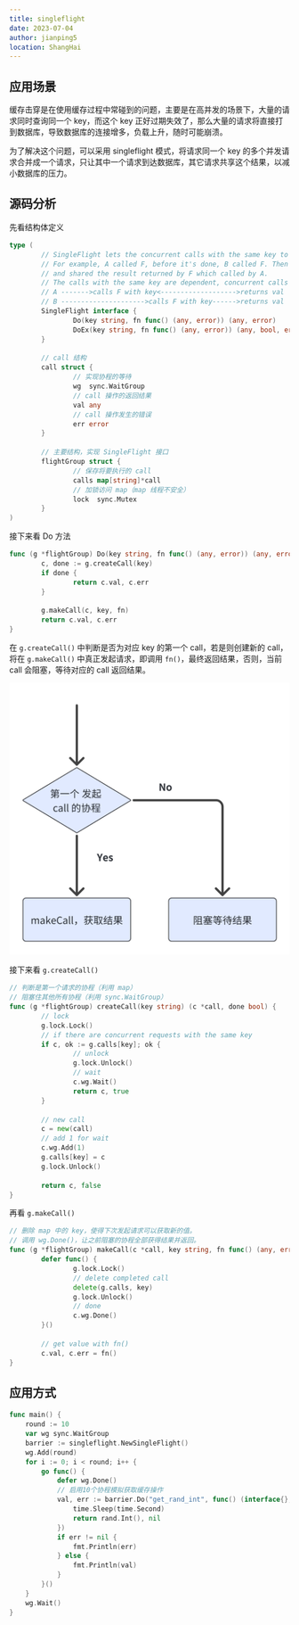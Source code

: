 ```yaml
---
title: singleflight
date: 2023-07-04
author: jianping5
location: ShangHai 
---
```


## 应用场景

缓存击穿是在使用缓存过程中常碰到的问题，主要是在高并发的场景下，大量的请求同时查询同一个 key，而这个 key 正好过期失效了，那么大量的请求将直接打到数据库，导致数据库的连接增多，负载上升，随时可能崩溃。

为了解决这个问题，可以采用 singleflight 模式，将请求同一个 key 的多个并发请求合并成一个请求，只让其中一个请求到达数据库，其它请求共享这个结果，以减小数据库的压力。

## 源码分析

先看结构体定义
```Go
type (
        // SingleFlight lets the concurrent calls with the same key to share the call result.
        // For example, A called F, before it's done, B called F. Then B would not execute F,
        // and shared the result returned by F which called by A.
        // The calls with the same key are dependent, concurrent calls share the returned values.
        // A ------->calls F with key<------------------->returns val
        // B --------------------->calls F with key------>returns val
        SingleFlight interface {
                Do(key string, fn func() (any, error)) (any, error)
                DoEx(key string, fn func() (any, error)) (any, bool, error)
        }

        // call 结构
        call struct {
                // 实现协程的等待
                wg  sync.WaitGroup
                // call 操作的返回结果
                val any
                // call 操作发生的错误
                err error
        }

        // 主要结构，实现 SingleFlight 接口
        flightGroup struct {
                // 保存将要执行的 call
                calls map[string]*call
                // 加锁访问 map（map 线程不安全）
                lock  sync.Mutex
        }
)
```

接下来看 Do 方法
```Go
func (g *flightGroup) Do(key string, fn func() (any, error)) (any, error) {
        c, done := g.createCall(key)
        if done {
                return c.val, c.err
        }

        g.makeCall(c, key, fn)
        return c.val, c.err
}
```

在 `g.createCall()` 中判断是否为对应 key 的第一个 call，若是则创建新的 call，将在 `g.makeCall()` 中真正发起请求，即调用 `fn()`，最终返回结果，否则，当前 call 会阻塞，等待对应的 call 返回结果。

![1.png](../.vuepress/public/img/2023-07-04-singleflight/1.png)

接下来看 `g.createCall()`
```Go
// 判断是第一个请求的协程（利用 map）
// 阻塞住其他所有协程（利用 sync.WaitGroup）
func (g *flightGroup) createCall(key string) (c *call, done bool) {
        // lock
        g.lock.Lock()
        // if there are concurrent requests with the same key
        if c, ok := g.calls[key]; ok {
                // unlock
                g.lock.Unlock()
                // wait
                c.wg.Wait()
                return c, true
        }
        
        // new call
        c = new(call)
        // add 1 for wait
        c.wg.Add(1)
        g.calls[key] = c
        g.lock.Unlock()

        return c, false
}
```

再看 `g.makeCall()`
```Go
// 删除 map 中的 key，使得下次发起请求可以获取新的值。
// 调用 wg.Done()，让之前阻塞的协程全部获得结果并返回。
func (g *flightGroup) makeCall(c *call, key string, fn func() (any, error)) {
        defer func() {
                g.lock.Lock()
                // delete completed call
                delete(g.calls, key)
                g.lock.Unlock()
                // done
                c.wg.Done()
        }()

        // get value with fn()
        c.val, c.err = fn()
}
```

## 应用方式
```Go
func main() {
	round := 10
	var wg sync.WaitGroup
	barrier := singleflight.NewSingleFlight()
	wg.Add(round)
	for i := 0; i < round; i++ {
		go func() {
			defer wg.Done()
			// 启用10个协程模拟获取缓存操作
			val, err := barrier.Do("get_rand_int", func() (interface{}, error) {
				time.Sleep(time.Second)
				return rand.Int(), nil
			})
			if err != nil {
				fmt.Println(err)
			} else {
				fmt.Println(val)
			}
		}()
	}
	wg.Wait()
}
```